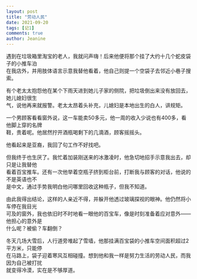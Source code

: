 ```yaml
---
layout: post
title: "劳动人民"
date: 2021-09-20 
tags: [记1]
comments: true
author: Jeanine 
---
```

遇到在垃圾箱里淘宝的老人，我就问声嗨！后来他便将那个挂了大约十几个蛇皮袋子的小推车泊  
在我店外，并用肢体语言示意我替他看着，他自己则提一个空袋子去邻近小巷子搜索。  

有个老太太抱怨他在某个下雨天进到她儿子家的侧院，把垃圾倒出来没有放回去，她儿媳妇很生  
气，说他再来就报警。老太太昂着头补充，儿媳妇是本地出生的白人，讲规矩。  

一个男顾客看看窗外说，这一车能卖50多元，他一周的收入少说也有400多，看他脚上穿的名牌  
鞋，贵着呢。他居然拧开酒瓶喝剩下的几滴酒，顾客摇摇头。  

他看起来是亚裔，我回了句工作不好找吧。  

但我终于也生厌了。我忙着加装刚送来的冰激凌时，他急切地招手示意我出去，却只是让我替他  
看着百宝推车。还有一次他举着空瓶子挤到柜台前，打断我与顾客的对话，他说的不是英语也不  
是中文，通过手势我明白他问哪里回收这种瓶子，但我不知道。  

由此我得出结论，这样的人亲近不得，并躲开他透过玻璃探视的眼神。他仍然将小车停在我目光  
可及的窗外，我也依旧时不时地看一眼他的百宝车，像是时刻准备着应对意外——他担心的意外是  
什么呢？被偷？车翻倒？  

冬天几场大雪后，人行道旁堆起了雪墙，他那挂满百宝袋的小推车空间面积超过2平方米，只能停  
在马路上，袋子迎着寒风互相碰撞。想到他和我一样是努力生活的劳动人民，而我因为自己被打扰  
就变得冷漠，实在是不够厚道。

